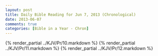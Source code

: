 ```yaml
---
layout: post
title: Daily Bible Reading for Jun 7, 2013 (Chronological)
date: 2013-06-07
comments: true
categories: [Bible in a Year - Chron]
---
```

{% render_partial ../KJV/Pr/10.markdown %}
{% render_partial ../KJV/Pr/11.markdown %}
{% render_partial ../KJV/Pr/12.markdown %}
